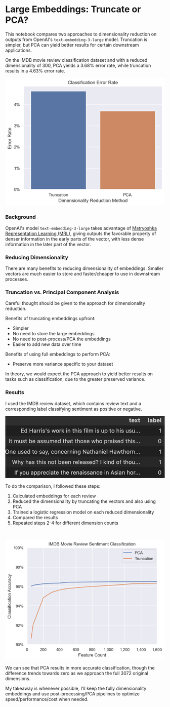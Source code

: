 # Large Embeddings: Truncate or PCA?

This notebook compares two approaches to dimensionality reduction on outputs from OpenAI's `text-embedding-3-large` model. Truncation is simpler, but PCA can yield better results for certain downstream applications.

On the IMDB movie review classification dataset and with a reduced dimensionality of 300, PCA yields a 3.68% error rate, while truncation results in a 4.63% error rate.

![Results on IMDB Review Dataset](images/error_bar_300.png) 

### Background

OpenAI's model `text-embedding-3-large` takes advantage of [Matryoshka Representation Learning (MRL)](https://arxiv.org/abs/2205.13147), giving outputs the favorable property of denser information in the early parts of the vector, with less dense information in the later part of the vector. 

### Reducing Dimensionality

There are many benefits to reducing dimensionality of embeddings. Smaller vectors are much easier to store and faster/cheaper to use in downstream processes. 

### Truncation vs. Principal Component Analysis

Careful thought should be given to the approach for dimensionality reduction. 

Benefits of truncating embeddings upfront:
 - Simpler
 - No need to store the large embeddings
 - No need to post-process/PCA the embeddings
 - Easier to add new data over time

 Benefits of using full embeddings to perform PCA:
 - Preserve more variance specific to your dataset

In theory, we would expect the PCA approach to yield better results on tasks such as classification, due to the greater preserved variance. 

### Results

I used the IMDB review dataset, which contains review text and a corresponding label classifying sentiment as positive or negative.

![Results on IMDB Review Dataset](images/imdb_dataset.png) 

To do the comparison, I followed these steps:

1. Calculated embeddings for each review
2. Reduced the dimensionality by truncating the vectors and also using PCA
3. Trained a logistic regression model on each reduced dimensionality 
4. Compared the results
5. Repeated steps 2-4 for different dimension counts

<br>

![Results on IMDB Review Dataset](images/results.png) 

We can see that PCA results in more accurate classification, though the difference trends towards zero as we approach the full 3072 original dimensions. 

My takeaway is whenever possible, I'll keep the fully dimensionality embeddings and use post-processing/PCA pipelines to optimize speed/performance/cost when needed.
